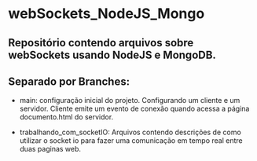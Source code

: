 # webSockets_NodeJS_Mongo

## Repositório contendo arquivos sobre webSockets usando NodeJS e MongoDB.

## Separado por Branches:

- main: configuração inicial do projeto. Configurando um cliente e um servidor. Cliente emite um evento de conexão quando acessa a página documento.html do servidor.

- trabalhando_com_socketIO: Arquivos contendo descrições de como utilizar o socket io para fazer uma comunicação em tempo real entre duas paginas web.